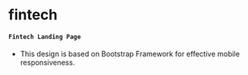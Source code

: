 # fintech

#### `Fintech Landing Page`

- This design is based on Bootstrap Framework for effective mobile responsiveness.
